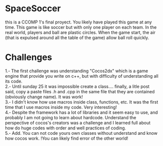 # SpaceSoccer
this is a CCOMP 1's final proyect. You likely have played this game at any time. This game is like soccer but with only one player on each team. In the real world, players and ball are plastic circles. When the game start, the air (that is expulsed around all the table of the game) allow ball roll quickly.


# Challenges
1.- The first challenge was understanding "Cocos2dx" which is a game engine that provide you write on c++, but with difficulty of understanding all its code.  
2.- Until sunday 25 it was impossible create a class.... finally, a litle post said, copy a paste files .h and .cpp in the same file that they are contained (obviously change name). It was work!  
3.- I didn't know how use macros inside class, functions, etc. It was the first time that I use macros inside my code. Very interesting!  
4.- Despite the framework has a lot of libraries and it seem easy to use, and probably I am not going to learn about hardcode. Understand the perspective of cocos's creators was a challenge and I learned full about how do huge codes with order and well practices of coding.  
5.- Add. You can not code yours own classes without understand and know how cocos work. !You can likely find error of the other world!
